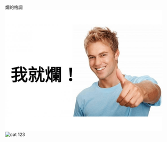 爛的格調
![good](./image/爛到不行.gif)
![cat](https://media.giphy.com/media/l3q2RJBdaqJY2SV3O/giphy.gif)
123